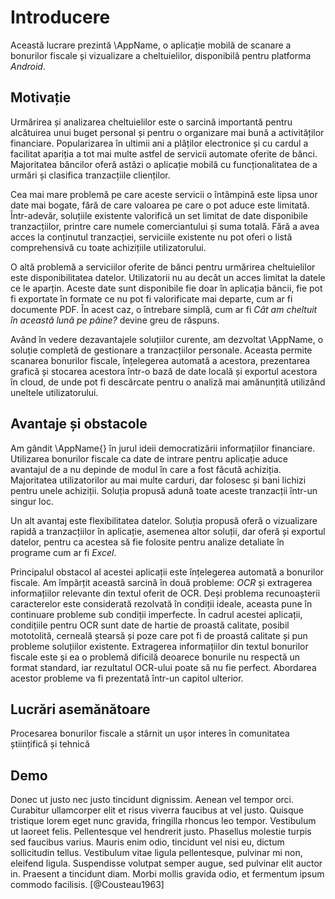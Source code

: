 # Introducere

Această lucrare prezintă \AppName, o aplicație mobilă de scanare a bonurilor fiscale și vizualizare a cheltuielilor, disponibilă pentru platforma *Android*.

## Motivație

Urmărirea și analizarea cheltuielilor este o sarcină importantă pentru alcătuirea unui buget personal și pentru o organizare mai bună a activităților financiare. Popularizarea în ultimii ani a plăților electronice și cu cardul a facilitat apariția a tot mai multe astfel de servicii automate oferite de bănci. Majoritatea băncilor oferă astăzi o aplicație mobilă cu funcționalitatea de a urmări și clasifica tranzacțiile clienților.

Cea mai mare problemă pe care aceste servicii o întâmpină este lipsa unor date mai bogate, fără de care valoarea pe care o pot aduce este limitată. Într-adevăr, soluțiile existente valorifică un set limitat de date disponibile tranzacțiilor, printre care numele comerciantului și suma totală. Fără a avea acces la conținutul tranzacției, serviciile existente nu pot oferi o listă comprehensivă cu toate achizițiile utilizatorului.

O altă problemă a serviciilor oferite de bănci pentru urmărirea cheltuielilor este disponibilitatea datelor. Utilizatorii nu au decât un acces limitat la datele ce le aparțin. Aceste date sunt disponibile fie doar în aplicația băncii, fie pot fi exportate în formate ce nu pot fi valorificate mai departe, cum ar fi documente PDF. În acest caz, o întrebare simplă, cum ar fi *Cât am cheltuit în această lună pe pâine?* devine greu de răspuns.

Având în vedere dezavantajele soluțiilor curente, am dezvoltat \AppName, o soluție completă de gestionare a tranzacțiilor personale. Aceasta permite scanarea bonurilor fiscale, înțelegerea automată a acestora, prezentarea grafică și stocarea acestora într-o bază de date locală și exportul acestora în cloud, de unde pot fi descărcate pentru o analiză mai amănunțită utilizând uneltele utilizatorului.

## Avantaje și obstacole

Am gândit \AppName{} în jurul ideii democratizării informațiilor financiare. Utilizarea bonurilor fiscale ca date de intrare pentru aplicație aduce avantajul de a nu depinde de modul în care a fost făcută achiziția. Majoritatea utilizatorilor au mai multe carduri, dar folosesc și bani lichizi pentru unele achiziții. Soluția propusă adună toate aceste tranzacții într-un singur loc.

Un alt avantaj este flexibilitatea datelor. Soluția propusă oferă o vizualizare rapidă a tranzacțiilor în aplicație, asemenea altor soluții, dar oferă și exportul datelor, pentru ca acestea să fie folosite pentru analize detaliate în programe cum ar fi *Excel*.

Principalul obstacol al acestei aplicații este înțelegerea automată a bonurilor fiscale. Am împărțit această sarcină în două probleme: *OCR* și extragerea informațiilor relevante din textul oferit de OCR. Deși problema recunoașterii caracterelor este considerată rezolvată în condiții ideale, aceasta pune în continuare probleme sub condiții imperfecte. În cadrul acestei aplicații, condițiile pentru OCR sunt date de hartie de proastă calitate, posibil mototolită, cerneală ștearsă și poze care pot fi de proastă calitate și pun probleme soluțiilor existente. Extragerea informațiilor din textul bonurilor fiscale este și ea o problemă dificilă deoarece bonurile nu respectă un format standard, iar rezultatul OCR-ului poate să nu fie perfect. Abordarea acestor probleme va fi prezentată într-un capitol ulterior.

## Lucrări asemănătoare

Procesarea bonurilor fiscale a stârnit un ușor interes în comunitatea științifică și tehnică

## Demo

Donec ut justo nec justo tincidunt dignissim. Aenean vel tempor orci. Curabitur ullamcorper elit et risus viverra faucibus at vel justo. Quisque tristique lorem eget nunc gravida, fringilla rhoncus leo tempor. Vestibulum ut laoreet felis. Pellentesque vel hendrerit justo. Phasellus molestie turpis sed faucibus varius. Mauris enim odio, tincidunt vel nisi eu, dictum sollicitudin tellus. Vestibulum vitae ligula pellentesque, pulvinar mi non, eleifend ligula. Suspendisse volutpat semper augue, sed pulvinar elit auctor in. Praesent a tincidunt diam. Morbi mollis gravida odio, et fermentum ipsum commodo facilisis. [@Cousteau1963]

